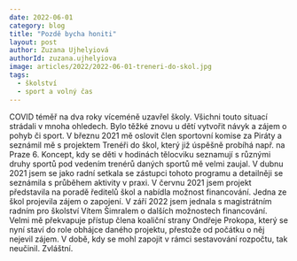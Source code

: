 ```yaml
---
date: 2022-06-01
category: blog
title: "Pozdě bycha honiti"
layout: post
author: Zuzana Ujhelyiová
authorId: zuzana.ujhelyiova
image: articles/2022/2022-06-01-treneri-do-skol.jpg
tags: 
  - školství
  - sport a volný čas
---
```


COVID téměř na dva roky víceméně uzavřel školy. Všichni touto situací strádali v mnoha ohledech. Bylo těžké znovu u dětí vytvořit návyk a zájem o pohyb či sport. V březnu 2021 mě oslovit člen sportovní komise za Piráty a seznámil mě s projektem Trenéři do škol, který již úspěšně probíhá např. na Praze 6. Koncept, kdy se děti v hodinách tělocviku seznamují s různými druhy sportů pod vedením trenérů daných sportů mě velmi zaujal. V dubnu 2021 jsem se jako radní setkala se zástupci tohoto programu a detailněji se seznámila s průběhem aktivity v praxi. V červnu 2021 jsem projekt představila na poradě ředitelů škol a nabídla možnost financování. Jedna ze škol projevila zájem o zapojení. V září 2022 jsem jednala s magistrátním radním pro školství Vítem Šimralem o dalších možnostech financování. Velmi mě překvapuje přístup člena koaliční strany Ondřeje Prokopa, který se nyní staví do role obhájce daného projektu, přestože od počátku o něj nejevil zájem. V době, kdy se mohl zapojit v rámci sestavování rozpočtu, tak neučinil. Zvláštní. 
